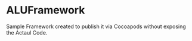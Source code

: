 # ALUFramework

Sample Framework created to publish it via Cocoapods without exposing the Actaul Code. 
